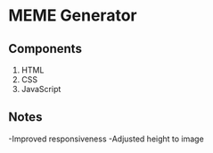 # MEME Generator

## Components

1. HTML
2. CSS
3. JavaScript

## Notes

-Improved responsiveness
-Adjusted height to image
